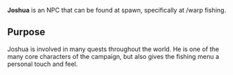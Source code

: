 **Joshua** is an NPC that can be found at spawn, specifically at /warp fishing.
## Purpose
Joshua is involved in many quests throughout the world. He is one of the many core characters of the campaign, but also gives the fishing menu a personal touch and feel. 